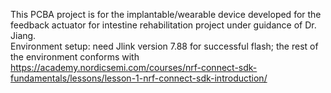 This PCBA project is for the implantable/wearable device developed for the feedback actuator for intestine rehabilitation project under guidance of Dr. Jiang.</br>
Environment setup: need Jlink version 7.88 for successful flash; the rest of the environment conforms with https://academy.nordicsemi.com/courses/nrf-connect-sdk-fundamentals/lessons/lesson-1-nrf-connect-sdk-introduction/
